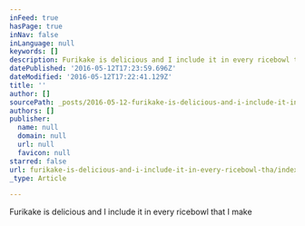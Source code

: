 ```yaml
---
inFeed: true
hasPage: true
inNav: false
inLanguage: null
keywords: []
description: Furikake is delicious and I include it in every ricebowl that I make
datePublished: '2016-05-12T17:23:59.696Z'
dateModified: '2016-05-12T17:22:41.129Z'
title: ''
author: []
sourcePath: _posts/2016-05-12-furikake-is-delicious-and-i-include-it-in-every-ricebowl-tha.md
authors: []
publisher:
  name: null
  domain: null
  url: null
  favicon: null
starred: false
url: furikake-is-delicious-and-i-include-it-in-every-ricebowl-tha/index.html
_type: Article

---
```

Furikake is delicious and I include it in every ricebowl that I make